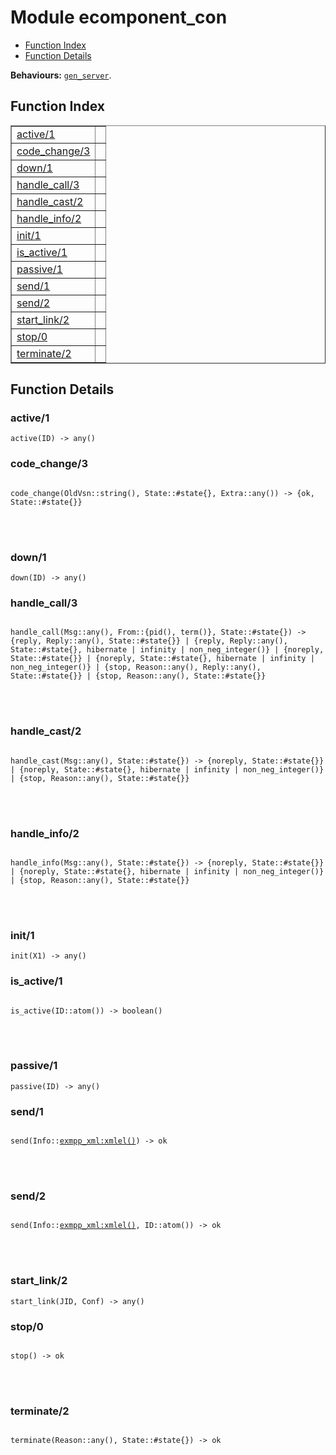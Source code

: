 

# Module ecomponent_con #
* [Function Index](#index)
* [Function Details](#functions)

__Behaviours:__ [`gen_server`](gen_server.md).
<a name="index"></a>

## Function Index ##


<table width="100%" border="1" cellspacing="0" cellpadding="2" summary="function index"><tr><td valign="top"><a href="#active-1">active/1</a></td><td></td></tr><tr><td valign="top"><a href="#code_change-3">code_change/3</a></td><td></td></tr><tr><td valign="top"><a href="#down-1">down/1</a></td><td></td></tr><tr><td valign="top"><a href="#handle_call-3">handle_call/3</a></td><td></td></tr><tr><td valign="top"><a href="#handle_cast-2">handle_cast/2</a></td><td></td></tr><tr><td valign="top"><a href="#handle_info-2">handle_info/2</a></td><td></td></tr><tr><td valign="top"><a href="#init-1">init/1</a></td><td></td></tr><tr><td valign="top"><a href="#is_active-1">is_active/1</a></td><td></td></tr><tr><td valign="top"><a href="#passive-1">passive/1</a></td><td></td></tr><tr><td valign="top"><a href="#send-1">send/1</a></td><td></td></tr><tr><td valign="top"><a href="#send-2">send/2</a></td><td></td></tr><tr><td valign="top"><a href="#start_link-2">start_link/2</a></td><td></td></tr><tr><td valign="top"><a href="#stop-0">stop/0</a></td><td></td></tr><tr><td valign="top"><a href="#terminate-2">terminate/2</a></td><td></td></tr></table>


<a name="functions"></a>

## Function Details ##

<a name="active-1"></a>

### active/1 ###

`active(ID) -> any()`


<a name="code_change-3"></a>

### code_change/3 ###


<pre><code>
code_change(OldVsn::string(), State::#state{}, Extra::any()) -&gt; {ok, State::#state{}}
</code></pre>

<br></br>



<a name="down-1"></a>

### down/1 ###

`down(ID) -> any()`


<a name="handle_call-3"></a>

### handle_call/3 ###


<pre><code>
handle_call(Msg::any(), From::{pid(), term()}, State::#state{}) -&gt; {reply, Reply::any(), State::#state{}} | {reply, Reply::any(), State::#state{}, hibernate | infinity | non_neg_integer()} | {noreply, State::#state{}} | {noreply, State::#state{}, hibernate | infinity | non_neg_integer()} | {stop, Reason::any(), Reply::any(), State::#state{}} | {stop, Reason::any(), State::#state{}}
</code></pre>

<br></br>



<a name="handle_cast-2"></a>

### handle_cast/2 ###


<pre><code>
handle_cast(Msg::any(), State::#state{}) -&gt; {noreply, State::#state{}} | {noreply, State::#state{}, hibernate | infinity | non_neg_integer()} | {stop, Reason::any(), State::#state{}}
</code></pre>

<br></br>



<a name="handle_info-2"></a>

### handle_info/2 ###


<pre><code>
handle_info(Msg::any(), State::#state{}) -&gt; {noreply, State::#state{}} | {noreply, State::#state{}, hibernate | infinity | non_neg_integer()} | {stop, Reason::any(), State::#state{}}
</code></pre>

<br></br>



<a name="init-1"></a>

### init/1 ###

`init(X1) -> any()`


<a name="is_active-1"></a>

### is_active/1 ###


<pre><code>
is_active(ID::atom()) -&gt; boolean()
</code></pre>

<br></br>



<a name="passive-1"></a>

### passive/1 ###

`passive(ID) -> any()`


<a name="send-1"></a>

### send/1 ###


<pre><code>
send(Info::<a href="/Users/manuelrubio/Projects/ecomponent/deps/exmpp/doc/exmpp_xml.md#type-xmlel">exmpp_xml:xmlel()</a>) -&gt; ok
</code></pre>

<br></br>



<a name="send-2"></a>

### send/2 ###


<pre><code>
send(Info::<a href="/Users/manuelrubio/Projects/ecomponent/deps/exmpp/doc/exmpp_xml.md#type-xmlel">exmpp_xml:xmlel()</a>, ID::atom()) -&gt; ok
</code></pre>

<br></br>



<a name="start_link-2"></a>

### start_link/2 ###

`start_link(JID, Conf) -> any()`


<a name="stop-0"></a>

### stop/0 ###


<pre><code>
stop() -&gt; ok
</code></pre>

<br></br>



<a name="terminate-2"></a>

### terminate/2 ###


<pre><code>
terminate(Reason::any(), State::#state{}) -&gt; ok
</code></pre>

<br></br>



